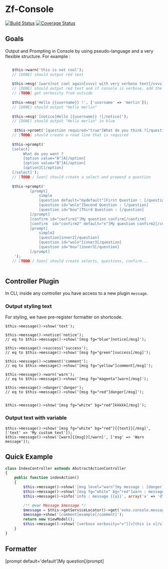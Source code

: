 # Zf-Console

[![Build Status](https://travis-ci.org/iam-merlin/zf-console.svg?branch=master)](https://travis-ci.org/iam-merlin/zf-console)
[![Coverage Status](https://coveralls.io/repos/iam-merlin/zf-console/badge.svg)](https://coveralls.io/r/iam-merlin/zf-console)

## Goals

Output and Prompting in Console by using pseudo-language and a very flexible structure. For example :

```PHP

   $this->warn('this is not cool');
   // [DONE] should output red text
   
   $this->msg('[warn]not cool again[vvvv] with very verbose text[/vvvv][/warn]');
   // [DONE] should output red text and if console is verbose, add the vvvv text.
   // [TODO] get verbosity from outside
   
   $this->msg('Hello {{username}} !', ['username' => 'merlin']);
   // [DONE] should output "Hello merlin"
   
   $this->msg('[notice]Hello {{username}} ![/notice]');
   // [DONE] should output "Hello merlin" in blue
   
    $this->promt('[question required="true"]What do you think ?[/question]');
   // [TODO] should create a read line that is required
   
   $this->prompt('
   [select]
        What do you want ?
        [option value="A"]A[/option]
        [option value="B"]A[/option]
        [option]C[/option]
   [/select]');
   // [TODO / Soon] should create a select and prepend a question
   
   $this->prompt('
           [prompt]
               simple
               [question default="mydefault"]First Question : [/question]
               [question id="wolo"]Second Question : [/question]
               [question id="bou"]Third Question : [/question]
           [/prompt]
           [confirm id="confirm1"]My question confirm[/confirm]
           [confirm  id="confirm2" default="n"]My question confirm2[/confirm]
           [prompt]
               simple2
               [question]inner2[/question]
               [question id="wolo"]inner3[/question]
               [question id="bou"]inner3[/question]
           [/prompt]
    ');
   // [TODO / Soon] should create selects, questions, confirm...
   
```

## Controller Plugin

In CLI, inside any controller you have access to a new plugin `message`.

### Output styling text

For styling, we have pre-register formatter on shortcode.
 
 ```
 $this->message()->show('text');
 
 $this->message()->notice('notice');
 // eq to $this->message()->show('[msg fg="blue"]notice[/msg]');
 
 $this->message()->success('success');
 // eq to $this->message()->show('[msg fg="green"]success[/msg]');
 
 $this->message()->comment('comment');
 // eq to $this->message()->show('[msg fg="yellow"]comment[/msg]');
 
 $this->message()->warn('warn');
 // eq to $this->message()->show('[msg fg="magenta"]warn[/msg]');
 
 $this->message()->danger('danger');
 // eq to $this->message()->show('[msg fg="red"]danger[/msg]');
 
 
 $this->message()->show('[msg fg="white" bg="red"]kkkkk[/msg]');
 ```
 
 ### Output text with variable
 
 ```
 $this->message()->show('[msg fg="white" bg="red"]{{text}}[/msg]', ['text' => 'My custom text']);
 $this->message()->show('[warn]{{msg}}[/warn]', ['msg' => 'Warn message']);
 ```


## Quick Example

```PHP
class IndexController extends AbstractActionController
{
    public function indexAction()
    {
        $this->message()->show('[msg level="warn"]my message : [danger]{{message}}[/danger][/msg]', array('message' => '[danger]wololo[/danger]'));
        $this->message()->show('[msg fg="white" bg="red"]warn : message {{a}}[/msg]', array('a' => 'd\'exemple!'));
        $this->message()->info('info : message {{a}}', array('a' => 'd\'exemple!'));

        /** @var Message $message */
        $message = $this->getServiceLocator()->get('eoko.console.message');
        $message->show('[comment]example[/comment]');
        return new ViewModel();
        $this->message()->show('[verbose verbosity="v"][v]this is v[/v] not [vv]vv[/vv][/verbose]');
    }
}
```


## Formatter

[prompt default='default']My question[/prompt]